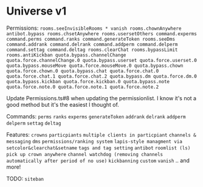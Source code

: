 # Universe v1

Permissions: `rooms.seeInvisibleRooms * vanish rooms.chownAnywhere antibot.bypass rooms.chsetAnywhere rooms.usersetOthers command.experms command.perms command.ranks command.generateToken rooms.seeDms command.addrank command.delrank command.addperm command.delperm command.settag command.deltag rooms.clearChat rooms.bypassLimit rooms.antiKickban quota.bypass.channelChange quota.force.channelChange.0 quota.bypass.userset quota.force.userset.0 quota.bypass.mouseMove quota.force.mouseMove.0 quota.bypass.chown quota.force.chown.0 quota.bypass.chat quota.force.chat.0 quota.force.chat.1 quota.force.chat.2 quota.bypass.dm quota.force.dm.0 quota.bypass.kickban quota.force.kickban.0 quota.bypass.note quota.force.note.0 quota.force.note.1 quota.force.note.2`

Update Permissions.ts#8 when updating the permissionlist. I know it's not a good method but it's the easiest I thought of.

Commands:
`perms`
`ranks`
`experms`
`generateToken`
`addrank`
`delrank`
`addperm`
`delperm`
`settag`
`deltag`

Features:
`crowns`
`particpiants`
`multiple clients in particpiant`
`channels & messaging`
`dms`
`permissions/ranking system`
`lapis-style managment via setcolor&clearchat&setname`
`tags and tag setting`
`antibot`
`roomlist (ls)`
`pick up crown anywhere`
`channel watchdog (removing channels automatically after period of no use)`
`kickbanning`
`custom`
`vanish`
.. and more!

TODO:
`siteban`
